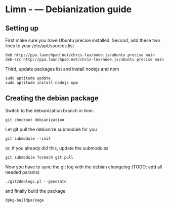 # Limn - &mdash; Debianization guide

## Setting up

First make sure you have Ubuntu precise installed.
Second, add these two lines to your /etc/apt/sources.list

    deb http://ppa.launchpad.net/chris-lea/node.js/ubuntu precise main 
    deb-src http://ppa.launchpad.net/chris-lea/node.js/ubuntu precise main 

Third, update packages list and install nodejs and npm

    sudo aptitude update
    sudo aptitude install nodejs npm

## Creating the debian package
  
Switch to the debianization branch in limn:

    git checkout debianization

Let git pull the debianize submodule for you

    git submodule --init
  
or, if you already did this, update the submodules

    git submodule foreach git pull
  
Now you have to sync the git log with the debian changelog (TODO: add all needed params)

    ./git2deblogs.pl --generate

and finally build the package
    
    dpkg-buildpackage

